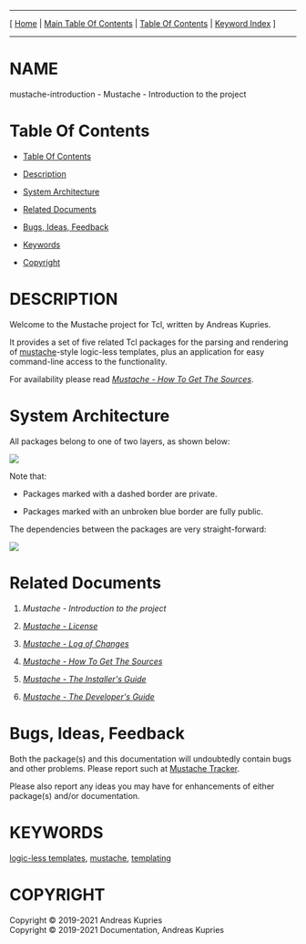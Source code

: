
[//000000001]: # (mustache\-introduction \- Mustache\. Packages for logic\-less templating)
[//000000002]: # (Generated from file 'mustache\_introduction\.man' by tcllib/doctools with format 'markdown')
[//000000003]: # (Copyright &copy; 2019\-2021 Andreas Kupries)
[//000000004]: # (Copyright &copy; 2019\-2021 Documentation, Andreas Kupries)
[//000000005]: # (mustache\-introduction\(n\) 1 doc "Mustache\. Packages for logic\-less templating")

<hr> [ <a href="../../../../../../home">Home</a> &#124; <a
href="../../toc.md">Main Table Of Contents</a> &#124; <a
href="../toc.md">Table Of Contents</a> &#124; <a
href="../../index.md">Keyword Index</a> ] <hr>

# NAME

mustache\-introduction \- Mustache \- Introduction to the project

# <a name='toc'></a>Table Of Contents

  - [Table Of Contents](#toc)

  - [Description](#section1)

  - [System Architecture](#section2)

  - [Related Documents](#section3)

  - [Bugs, Ideas, Feedback](#section4)

  - [Keywords](#keywords)

  - [Copyright](#copyright)

# <a name='description'></a>DESCRIPTION

Welcome to the Mustache project for Tcl, written by Andreas Kupries\.

It provides a set of five related Tcl packages for the parsing and rendering of
[mustache](https://mustache\.github\.io/)\-style logic\-less templates, plus an
application for easy command\-line access to the functionality\.

For availability please read *[Mustache \- How To Get The
Sources](mustache\_howto\_get\_sources\.md)*\.

# <a name='section2'></a>System Architecture

All packages belong to one of two layers, as shown below:

![](\.\./\.\./image/architecture\.png)

Note that:

  - Packages marked with a dashed border are private\.

  - Packages marked with an unbroken blue border are fully public\.

The dependencies between the packages are very straight\-forward:

![](\.\./\.\./image/pkg\_dependencies\.png)

# <a name='section3'></a>Related Documents

  1. *Mustache \- Introduction to the project*

  1. *[Mustache \- License](mustache\_license\.md)*

  1. *[Mustache \- Log of Changes](mustache\_changes\.md)*

  1. *[Mustache \- How To Get The Sources](mustache\_howto\_get\_sources\.md)*

  1. *[Mustache \- The Installer's Guide](mustache\_howto\_installation\.md)*

  1. *[Mustache \- The Developer's Guide](mustache\_howto\_development\.md)*

# <a name='section4'></a>Bugs, Ideas, Feedback

Both the package\(s\) and this documentation will undoubtedly contain bugs and
other problems\. Please report such at [Mustache
Tracker](https://core\.tcl\-lang\.org/akupries/mustache)\.

Please also report any ideas you may have for enhancements of either package\(s\)
and/or documentation\.

# <a name='keywords'></a>KEYWORDS

[logic\-less templates](\.\./\.\./index\.md\#logic\_less\_templates),
[mustache](\.\./\.\./index\.md\#mustache),
[templating](\.\./\.\./index\.md\#templating)

# <a name='copyright'></a>COPYRIGHT

Copyright &copy; 2019\-2021 Andreas Kupries  
Copyright &copy; 2019\-2021 Documentation, Andreas Kupries
